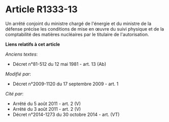 # Article R1333-13

Un arrêté conjoint du ministre chargé de l'énergie et du ministre de la défense précise les conditions de mise en œuvre du
suivi physique et de la comptabilité des matières nucléaires par le titulaire de l'autorisation.

**Liens relatifs à cet article**

_Anciens textes_:

  - Décret n°81-512 du 12 mai 1981 - art. 13 (Ab)

_Modifié par_:

  - Décret n°2009-1120 du 17 septembre 2009 - art. 1

_Cité par_:

  - Arrêté du 5 août 2011 - art. 2 (V)
  - Arrêté du 3 août 2011 - art. 2 (V)
  - Décret n°2014-1273 du 30 octobre 2014 - art. (VT)
